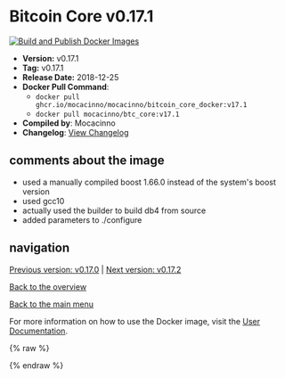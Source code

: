 # Bitcoin Core v0.17.1

[![Build and Publish Docker Images](https://github.com/mocacinno/bitcoin_core_docker/actions/workflows/build-and-publish.yml/badge.svg?branch=v17.1)](https://github.com/mocacinno/bitcoin_core_docker/actions/workflows/build-and-publish.yml)

- **Version:** v0.17.1
- **Tag:** v0.17.1
- **Release Date:** 2018-12-25
- **Docker Pull Command**:
  - `docker pull ghcr.io/mocacinno/mocacinno/bitcoin_core_docker:v17.1`
  - `docker pull mocacinno/btc_core:v17.1`
- **Compiled by**: Mocacinno
- **Changelog**: [View Changelog](https://github.com/bitcoin/bitcoin/blob/v0.17.1/doc/release-notes.md)

## comments about the image

- used a manually compiled boost 1.66.0 instead of the system's boost version
- used gcc10
- actually used the builder to build db4 from source
- added parameters to ./configure

## navigation

[Previous version: v0.17.0](./v17.0.md) | [Next version: v0.17.2](./v17.2.md)

[Back to the overview](./Readme.md)

[Back to the main menu](../Readme.md)

For more information on how to use the Docker image, visit the [User Documentation](../userdocs/Readme.md).

<!-- Google tag (gtag.js) -->
{% raw %}
<script async src="https://www.googletagmanager.com/gtag/js?id=G-BPC6NC6FF9"></script>
<script>
  window.dataLayer = window.dataLayer || [];
  function gtag(){dataLayer.push(arguments);}
  gtag('js', new Date());
  gtag('config', 'G-BPC6NC6FF9');
</script>
{% endraw %}
